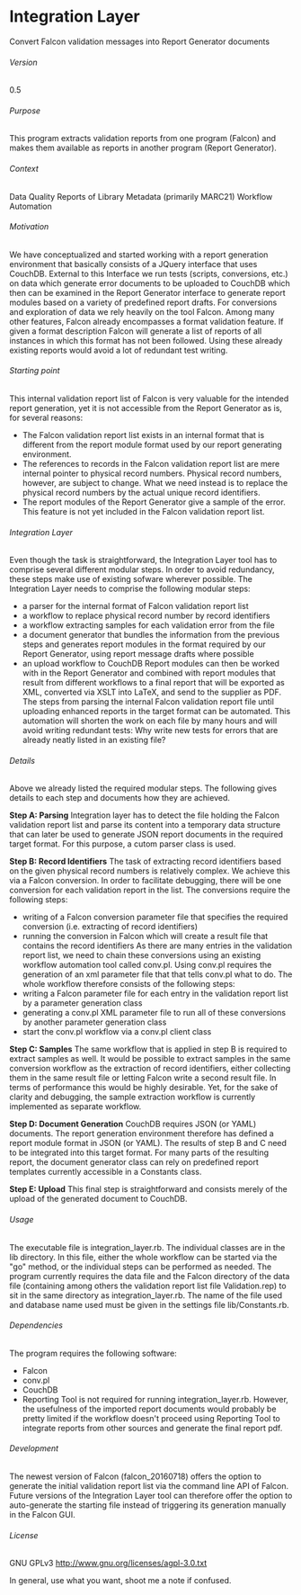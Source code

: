 # Integration Layer
Convert Falcon validation messages into Report Generator documents

###### Version
0.5

###### Purpose
This program extracts validation reports from one program (Falcon) and makes them available as reports in another program (Report Generator). 

###### Context
Data Quality Reports of Library Metadata (primarily MARC21)
Workflow Automation

###### Motivation
We have conceptualized and started working with a report generation environment that basically consists of a JQuery interface that uses CouchDB. External to this Interface we run tests (scripts, conversions, etc.) on data which generate error documents to be uploaded to CouchDB which then can be examined in the Report Generator interface to generate report modules based on a variety of predefined report drafts. 
For conversions and exploration of data we rely heavily on the tool Falcon. Among many other features, Falcon already encompasses a format validation feature. If given a format description Falcon will generate a list of reports of all instances in which this format has not been followed. Using these already existing reports would avoid a lot of redundant test writing. 

###### Starting point
This internal validation report list of Falcon is very valuable for the intended report generation, yet it is not accessible from the Report Generator as is, for several reasons:
- The Falcon validation report list exists in an internal format that is different from the report module format used by our report generating environment. 
- The references to records in the Falcon validation report list are mere internal pointer to physical record numbers. Physical record numbers, however, are subject to change. What we need instead is to replace the physical record numbers by the actual unique record identifiers. 
- The report modules of the Report Generator give a sample of the error. This feature is not yet included in the Falcon validation report list. 

###### Integration Layer
Even though the task is straightforward, the Integration Layer tool has to comprise several different modular steps. In order to avoid redundancy, these steps make use of existing sofware wherever possible. 
The Integration Layer needs to comprise the following modular steps:
- a parser for the internal format of Falcon validation report list
- a workflow to replace physical record number by record identifiers
- a workflow extracting samples for each validation error from the file
- a document generator that bundles the information from the previous steps and generates report modules in the format required by our Report Generator, using report message drafts where possible
- an upload workflow to CouchDB
Report modules can then be worked with in the Report Generator and combined with report modules that result from different workflows to a final report that will be exported as XML, converted via XSLT into LaTeX, and send to the supplier as PDF. 
The steps from parsing the internal Falcon validation report file until uploading enhanced reports in the target format can be automated. This automation will shorten the work on each file by many hours and will avoid writing redundant tests: Why write new tests for errors that are already neatly listed in an existing file?

###### Details
Above we already listed the required modular steps. The following gives details to each step and documents how they are achieved. 

**Step A: Parsing** 
Integration layer has to detect the file holding the Falcon validation report list and parse its content into a temporary data structure that can later be used to generate JSON report documents in the required target format. 
For this purpose, a cutom parser class is used. 

**Step B: Record Identifiers** 
The task of extracting record identifiers based on the given physical record numbers is relatively complex. We achieve this via a Falcon conversion. In order to facilitate debugging, there will be one conversion for each validation report in the list. 
The conversions require the following steps: 
- writing of a Falcon conversion parameter file that specifies the required conversion (i.e. extracting of record identifiers)
- running the conversion in Falcon which will create a result file that contains the record identifiers
As there are many entries in the validation report list, we need to chain these conversions using an existing workflow automation tool called conv.pl. Using conv.pl requires the generation of an xml parameter file that that tells conv.pl what to do. The whole workflow therefore consists of the following steps:
- writing a Falcon parameter file for each entry in the validation report list by a parameter generation class
- generating a conv.pl XML parameter file to run all of these conversions by another parameter generation class
- start the conv.pl workflow via a conv.pl client class

**Step C: Samples** 
The same workflow that is applied in step B is required to extract samples as well. It would be possible to extract samples in the same conversion workflow as the extraction of record identifiers, either collecting them in the same result file or letting Falcon write a second result file. In terms of performance this would be highly desirable. Yet, for the sake of clarity and debugging, the sample extraction workflow is currently implemented as separate workflow. 

**Step D: Document Generation** 
CouchDB requires JSON (or YAML) documents. The report generation environment therefore has defined a report module format in JSON (or YAML). The results of step B and C need to be integrated into this target format. 
For many parts of the resulting report, the document generator class can rely on predefined report templates currently accessible in a Constants class. 

**Step E: Upload** 
This final step is straightforward and consists merely of the upload of the generated document to CouchDB. 

###### Usage
The executable file is integration_layer.rb. The individual classes are in the lib directory. 
In this file, either the whole workflow can be started via the "go" method, or the individual steps can be performed as needed. 
The program currently requires the data file and the Falcon directory of the data file (containing among others the validation report list file Validation.rep) to sit in the same directory as integration_layer.rb. 
The name of the file used and database name used must be given in the settings file lib/Constants.rb.

###### Dependencies
The program requires the following software:
- Falcon 
- conv.pl
- CouchDB
- Reporting Tool is not required for running integration_layer.rb. However, the usefulness of the imported report documents would probably be pretty limited if the workflow doesn't proceed using Reporting Tool to integrate reports from other sources and generate the final report pdf. 

###### Development
The newest version of Falcon (falcon_20160718) offers the option to generate the initial validation report list via the command line API of Falcon. Future versions of the Integration Layer tool can therefore offer the option to auto-generate the starting file instead of triggering its generation manually in the Falcon GUI. 

###### License
GNU GPLv3 http://www.gnu.org/licenses/agpl-3.0.txt

In general, use what you want, shoot me a note if confused. 
